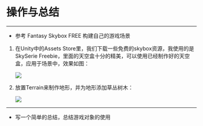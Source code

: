 # 操作与总结
---
* 参考 Fantasy Skybox FREE 构建自己的游戏场景

1. 在Unity中的Assets Store里，我们下载一些免费的skybox资源，我使用的是SkySerie Freebie，里面的天空盒十分的精美，可以使用已经制作好的天空盒，应用于场景中，效果如图：

    ![](http://a4.qpic.cn/psb?/V13ncXZC2IVZm7/XLSEKLAfkfdoHfy0RERC4qRKyz.Z0K5pEZeR0zsvkA4!/b/dPMAAAAAAAAA&ek=1&kp=1&pt=0&bo=ZwT8AQAAAAARF74!&vuin=964683913&tm=1523379600&sce=60-2-2&rf=viewer_4)

2. 放置Terrain来制作地形，并为地形添加草丛树木：

    ![](http://a2.qpic.cn/psb?/V13ncXZC2IVZm7/E0Zo9PcwqikHMykCILo8FhiGdttoMwXLnfnqL2AeIYY!/b/dDEBAAAAAAAA&ek=1&kp=1&pt=0&bo=bQT7AQAAAAARF7M!&vuin=964683913&tm=1523379600&sce=60-2-2&rf=viewer_4)
    
-----

* 写一个简单的总结，总结游戏对象的使用


